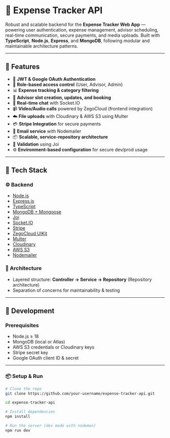 # 🧾 Expense Tracker API

Robust and scalable backend for the **Expense Tracker Web App** — powering user authentication, expense management, advisor scheduling, real-time communication, secure payments, and media uploads. Built with **TypeScript**, **Node.js**, **Express**, and **MongoDB**, following modular and maintainable architecture patterns.

---

## 🚀 Features

- 🔐 **JWT & Google OAuth Authentication**
- 👥 **Role-based access control** (User, Advisor, Admin)
- 📊 **Expense tracking & category filtering**
- 📅 **Advisor slot creation, updates, and booking**
- 💬 **Real-time chat** with Socket.IO
- 📹 **Video/Audio calls** powered by ZegoCloud (frontend integration)
- ☁️ **File uploads** with Cloudinary & AWS S3 using Multer
- 💳 **Stripe Integration** for secure payments
- 📩 **Email service** with Nodemailer
- 📦 **Scalable, service-repository architecture**
- 🧪 **Validation** using Joi
- ⚙️ **Environment-based configuration** for secure dev/prod usage

---

## 🧱 Tech Stack

### ⚙️ Backend
- [Node.js](https://nodejs.org/)
- [Express.js](https://expressjs.com/)
- [TypeScript](https://www.typescriptlang.org/)
- [MongoDB + Mongoose](https://mongoosejs.com/)
- [Joi](https://joi.dev/)
- [Socket.IO](https://socket.io/)
- [Stripe](https://stripe.com/)
- [ZegoCloud UIKit](https://www.zegocloud.com/)
- [Multer](https://github.com/expressjs/multer)
- [Cloudinary](https://cloudinary.com/)
- [AWS S3](https://aws.amazon.com/s3/)
- [Nodemailer](https://nodemailer.com/)

### 🧱 Architecture
- Layered structure: **Controller → Service → Repository** (Repository architecture)
- Separation of concerns for maintainability & testing

---

## 🧪 Development

### Prerequisites

- Node.js ≥ 18
- MongoDB (local or Atlas)
- AWS S3 credentials or Cloudinary keys
- Stripe secret key
- Google OAuth client ID & secret

---

### 📦 Setup & Run

```bash
# Clone the repo
git clone https://github.com/your-username/expense-tracker-api.git

cd expense-tracker-api

# Install dependencies
npm install

# Run the server (dev mode with nodemon)
npm run dev

